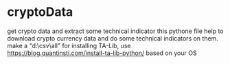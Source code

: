# cryptoData
get crypto data and extract some technical indicator
 this pythone file help to download crypto currency data and do some technical indicators on them.
 make a "d:\csv\all"
for installing TA-Lib, use https://blog.quantinsti.com/install-ta-lib-python/ based on your OS
